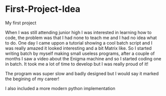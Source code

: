 # First-Project-Idea

My first project

When I was still attending junior high I was interested in learning how to code, the problem was that I had none to teach me and I had no idea what to do.
One day I came uppon a tutorial showing a cool batch script and I was really amazed it looked interesting and a bit Matrix like. So I started writing batch by myself making small useless programs, after a couple of months I saw a video about the Enigma machine and so I started coding one in batch. It took me a lot of time to develop but I was really proud of it!

The program was super slow and badly designed but I would say it marked the begining of my career!

I also included a more modern python implementation 
